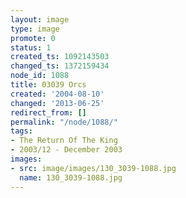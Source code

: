 ```yaml
---
layout: image
type: image
promote: 0
status: 1
created_ts: 1092143503
changed_ts: 1372159434
node_id: 1088
title: 03039 Orcs
created: '2004-08-10'
changed: '2013-06-25'
redirect_from: []
permalink: "/node/1088/"
tags:
- The Return Of The King
- 2003/12 - December 2003
images:
- src: image/images/130_3039-1088.jpg
  name: 130_3039-1088.jpg
---
```


